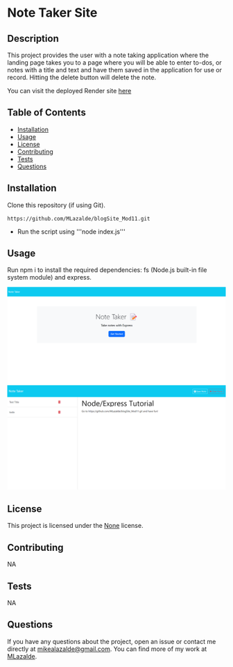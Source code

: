 # Note Taker Site

## Description

This project provides the user with a note taking application where the landing page takes you to a page where you will be able to enter to-dos, or notes with a title and text and have them saved in the application for use or record. Hitting the delete button will delete the note.

You can visit the deployed Render site [here](https://notetakingapp-mod11.onrender.com)

## Table of Contents

- [Installation](#installation)
- [Usage](#usage)
- [License](#license)
- [Contributing](#contributing)
- [Tests](#tests)
- [Questions](#questions)

## Installation

Clone this repository (if using Git).

```
https://github.com/MLazalde/blogSite_Mod11.git
```

- Run the script using '''node index.js'''

## Usage

Run npm i to install the required dependencies: fs (Node.js built-in file system module) and express.

![Screenshot_landing-page](./public/assets/images/Screenshot%202024-07-04%20130201.png)
![Screenshot_notes-page](./public/assets/images/Screenshot%202024-07-04%20130302.png)

## License

This project is licensed under the [None]() license.

## Contributing

NA

## Tests

NA

## Questions

If you have any questions about the project, open an issue or contact me directly at mikealazalde@gmail.com. You can find more of my work at [MLazalde](https://github.com/MLazalde).
